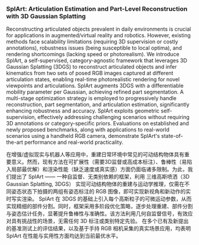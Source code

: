 ### SplArt: Articulation Estimation and Part-Level Reconstruction with 3D Gaussian Splatting

Reconstructing articulated objects prevalent in daily environments is crucial for applications in augmented/virtual reality and robotics. However, existing methods face scalability limitations (requiring 3D supervision or costly annotations), robustness issues (being susceptible to local optima), and rendering shortcomings (lacking speed or photorealism). We introduce SplArt, a self-supervised, category-agnostic framework that leverages 3D Gaussian Splatting (3DGS) to reconstruct articulated objects and infer kinematics from two sets of posed RGB images captured at different articulation states, enabling real-time photorealistic rendering for novel viewpoints and articulations. SplArt augments 3DGS with a differentiable mobility parameter per Gaussian, achieving refined part segmentation. A multi-stage optimization strategy is employed to progressively handle reconstruction, part segmentation, and articulation estimation, significantly enhancing robustness and accuracy. SplArt exploits geometric self-supervision, effectively addressing challenging scenarios without requiring 3D annotations or category-specific priors. Evaluations on established and newly proposed benchmarks, along with applications to real-world scenarios using a handheld RGB camera, demonstrate SplArt's state-of-the-art performance and real-world practicality.

在增强/虚拟现实与机器人等应用中，重建日常环境中常见的可动结构物体具有重要意义。然而，现有方法在可扩展性（需要3D监督或高成本标注）、鲁棒性（易陷入局部最优解）和渲染性能（缺乏速度或真实感）方面仍面临诸多限制。为此，我们提出了 SplArt —— 一种自监督、无类别依赖的框架，利用 三维高斯喷洒（3D Gaussian Splatting, 3DGS） 实现可动结构物体的重建与运动学推理，仅需在不同姿态状态下拍摄的两组有姿态标注的 RGB 图像，即可实现新视角和新动作的实时写实渲染。
SplArt 在 3DGS 的基础上引入每个高斯粒子的可微运动参数，从而实现精细的部件分割。同时，框架采用多阶段优化策略，逐步处理重建、部件分割与姿态估计任务，显著提升鲁棒性与准确性。该方法利用几何自监督信号，有效应对具有挑战性的场景，无需任何 3D 标注或类别特定先验。
在多个已有及新提出的基准测试上的评估结果，以及基于手持 RGB 相机采集的真实场景应用，均表明 SplArt 在性能与实用性方面均达到当前最优水平。
